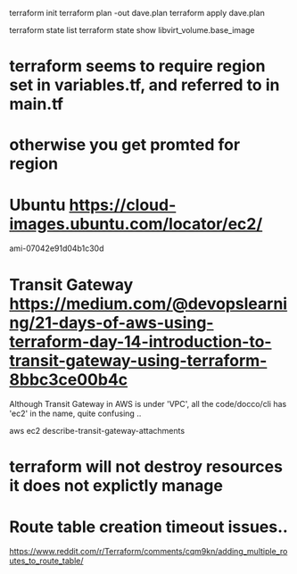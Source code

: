 terraform init
terraform plan -out dave.plan
terraform apply dave.plan

terraform state list
terraform state show libvirt_volume.base_image

# terraform seems to require region set in variables.tf, and referred to in main.tf
# otherwise you get promted for region

# Ubuntu https://cloud-images.ubuntu.com/locator/ec2/
ami-07042e91d04b1c30d

# Transit Gateway https://medium.com/@devopslearning/21-days-of-aws-using-terraform-day-14-introduction-to-transit-gateway-using-terraform-8bbc3ce00b4c
Although Transit Gateway in AWS is under 'VPC', all the code/docco/cli has 
'ec2' in the name, quite confusing ..

aws ec2 describe-transit-gateway-attachments

# terraform will not destroy resources it does not explictly manage

# Route table creation timeout issues..
https://www.reddit.com/r/Terraform/comments/cqm9kn/adding_multiple_routes_to_route_table/
